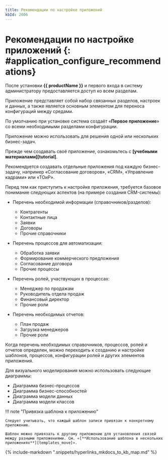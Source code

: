 ```yaml
---
title: Рекомендации по настройке приложений
kbId: 2006
---
```


# Рекомендации по настройке приложений {: #application_configure_recommendations}

После установки **{{ productName }}** и первого входа в систему администратору предоставляется доступ ко всем разделам.

Приложение представляет собой набор связанных разделов, настроек и данных, а также является основным элементом для переноса конфигураций между средами.

По умолчанию при установке система создаёт «**Первое приложение**» со всеми необходимыми разделами конфигурации.

Приложение можно использовать для решения одной или нескольких бизнес-задач.

Прежде чем создавать своё приложение, ознакомьтесь с **[учебными материалами][tutorial]**.

Рекомендуется создавать отдельные приложения под каждую бизнес-задачу, например «Согласование договоров», «CRM», «Управление кадрами» или «ТОиР».

Перед тем как приступить к настройке приложения, требуется базовое понимание следующих аспектов (на примере создания CRM-системы):

- Перечень необходимой информации (справочников/разделов):  

	- Контрагенты
	- Контактные лица
	- Заявки
	- Договоры
	- Прочие справочники
- Перечень процессов для автоматизации:
	- Обработка заявки
	- Формирование коммерческого предложения
	- Согласование договора
	- Прочие процессы
- Перечень ролей, участвующих в процессах:
	- Менеджер по продажам
	- Руководитель отдела продаж
	- Финансовый директор
	- Прочие роли
- Перечень необходимых отчетов:
	- План продаж
	- Загрузка менеджеров
	- Прочие роли

Когда перечень необходимых справочников, процессов, ролей и отчетов определен, можно переходить к созданию и настройке шаблонов, процессов, конфигурации ролей и других элементов приложения.

Для визуального моделирования можно использовать следующие диаграммы:

- Диаграмма бизнес-процессов
- Диаграмма бизнес-способностей
- Диаграмма модели данных
- Диаграмма модели классов

!!! note "Привязка шаблона к приложению"

	Следует учитывать, что каждый шаблон записи привязан к конкретному приложению.

	Шаблон можно привязать к другому приложению для установления связей между разными приложениями. См. «[**Использование шаблона в нескольких приложениях**][templates_move]».

{%
include-markdown ".snippets/hyperlinks_mkdocs_to_kb_map.md"
%}
